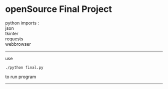 # openSource Final Project

python imports :  
   json  
   tkinter  
   requests  
   webbrowser  

---

use
```
./python final.py
```
to run program

---
